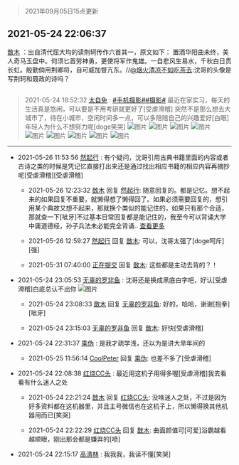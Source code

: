 > 2021年09月05日15点更新
<link rel="stylesheet" href="https://cdn.jsdelivr.net/gh/taotie6/sampleJSON@main/css/photo_show.css">


 ## 2021-05-24 22:06:37 

 [㪚木](https://www.coolapk.com/feed/27195227?shareKey=NDQzY2ZiMWM2N2YzNjEzMTc4MDg~) ：出自清代屈大均的读荆轲传作六首其一，原文如下：
置酒华阳曲未终，美人奇马玉盘中。何须匕首劳神勇，更使将军作鬼雄。一自悲风生易水，千秋白日贯长虹。殷勤倘用荆卿将，自可威加督亢东。//<a class="feed-link-uname" href="/u/烟火清凉不如吃茶去">@烟火清凉不如吃茶去</a>:沈哥的头像是写荆轲和聂政的诗吗？ 

<div class="album">
<img class="img-item" src="" />
</div>

> 2021-05-24 18:52:32 
> [太自免](https://www.coolapk.com/feed/27190987?shareKey=ZmI0ZWFhOTZmMGNiNjEzMTc4MDg~) : <a class="feed-link-tag" href="/t/手机摄影?type=0">#手机摄影#</a><a class="feed-link-tag" href="/t/摄影?type=0">#摄影#</a>  最近在家实习，每天的生活真是悠闲，可以要是不用考研就更好了[受虐滑稽] 突然不是那么想去大城市了，待在小城市，空闲时间多一点，可以多陪陪自己的兴趣爱好[白眼] 年轻人为什么不想努力呢[doge笑哭] 
![图片](https://image.coolapk.com/feed/2021/0524/18/5402334_3546_804@3323x2494.jpg)
![图片](https://image.coolapk.com/feed/2021/0524/18/5402334_3546_7279@2494x3323.jpg)
![图片](https://image.coolapk.com/feed/2021/0524/18/5402334_3546_6184@2494x3323.jpg)
![图片](https://image.coolapk.com/feed/2021/0524/18/5402334_3546_4152@2494x3323.jpg)
![图片](https://image.coolapk.com/feed/2021/0524/18/5402334_3550_0403@2494x3323.jpg)
![图片](https://image.coolapk.com/feed/2021/0524/18/5402334_3549_3024@2494x3323.jpg)
![图片](https://image.coolapk.com/feed/2021/0524/18/5402334_3548_9659@2494x3323.jpg)
![图片](https://image.coolapk.com/feed/2021/0524/18/5402334_3549_9847@2494x3323.jpg)
![图片](https://image.coolapk.com/feed/2021/0524/18/5402334_3551_0555@2494x3323.jpg)

 ------- 

- 2021-05-26 11:53:56 [然起行](uid=2111263) : 有个疑问，沈哥引用古典书籍里面的内容或者古诗之类的时候是凭记忆直接打出来还是通过找出相应书籍的相应内容再摘抄呢[受虐滑稽][受虐滑稽] 

    - 2021-05-26 12:23:32 [㪚木](uid=1081091) 回复 [然起行](uid=2111263): 随意回复的。都是记忆。想不起来的如果回复不重要，就懒得想了懒得回了。如果必须需要回复的，想引用某个典故又想不起来，那就换个类似的能记住的，如果只有那个合适，那就查一下[呲牙]不过基本日常回复都是能记住的，我至今可以背诵大学中庸道德经，孙子兵法未必能完全背诵.. <a href="/feed/replyList?id=207067128">查看更多</a> 

    - 2021-05-26 12:59:27 [然起行](uid=2111263) 回复 [㪚木](uid=1081091): 可以，沈哥太强了[doge呵斥][强] 

    - 2021-05-31 07:40:00 [正在提交](uid=2290772) 回复 [㪚木](uid=1081091): 这些都是主动去背的？！ 

- 2021-05-24 23:05:53 [无辜的罗非鱼](uid=3087668) : 沈哥还是换成黑底白字吧，好认[受虐滑稽]白底总认不出你 ![图片](https://image.coolapk.com/feed/2021/0524/23/3087668_be773618_8751_7005@480x480.png)

    - 2021-05-24 23:08:33 [㪚木](uid=1081091) 回复 [无辜的罗非鱼](uid=3087668): 好的，哈哈，谢谢[抱拳][呲牙] 

    - 2021-05-24 23:15:03 [无辜的罗非鱼](uid=3087668) 回复 [㪚木](uid=1081091): 好快[受虐滑稽] 

- 2021-05-24 22:31:37 [乘伪](uid=3843637) : 是我才疏学浅，还以为是讲大旱年间的 

    - 2021-05-25 11:56:14 [CoolPeter](uid=1437066) 回复 [乘伪](uid=3843637): 也差不多了[受虐滑稽] 

- 2021-05-24 22:08:38 [红烧CC头](uid=3975459) : 最近用这机子用得多喔[受虐滑稽]我去看看有什么迷人之处 

    - 2021-05-24 22:21:24 [㪚木](uid=1081091) 回复 [红烧CC头](uid=3975459): 没啥迷人之处，不过是因为好多资料都在这机器里，并且主号微信也在这机子上，所以懒得换其他机器用而已[笑哭] 

    - 2021-05-24 22:22:29 [红烧CC头](uid=3975459) 回复 [㪚木](uid=1081091): 曲面颜值可[可爱]浴霸越看越顺眼，刚出那会都是嫌弃的[喷] 

- 2021-05-24 22:15:17 [高清林](uid=8114305) : 我我我，我读不懂[笑哭] 

